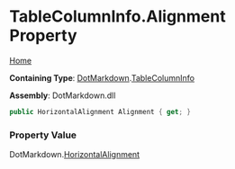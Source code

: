 <a name="_top"></a>

# TableColumnInfo\.Alignment Property

[Home](../../../README.md#_top)

**Containing Type**: [DotMarkdown](../../README.md#_top)\.[TableColumnInfo](../README.md#_top)

**Assembly**: DotMarkdown\.dll

```csharp
public HorizontalAlignment Alignment { get; }
```

### Property Value

DotMarkdown\.[HorizontalAlignment](../../HorizontalAlignment/README.md#_top)

